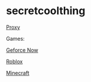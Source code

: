 # secretcoolthing

[Proxy](https://ultraviolet-node-7.thebm.repl.co)

Games:

[Geforce Now](https://ultraviolet-node-7.thebm.repl.co/service/hvtrs8%2F-pna%7B.eedopcgnmw%2Ccmm-mcln%2F)

[Roblox](https://ultraviolet-node-7.thebm.repl.co/service/hvtrs8%2F-nmw%2Cge%2Fcprs-rmbnoz-aoppmrctkol%2F7369-rmbnoz.jtol)

[Minecraft](https://ultraviolet-node-7.thebm.repl.co.ml/service%2Fhvtrs8%252F-nmw%252Cge%252Fcprs-mmjcne%252F0514-mkngcpadt%252Ftpicl%252Chvmn&sa=D&sntz=1&usg=AOvVaw0pisIU0Y_N3mpV9GkvlsH8)


